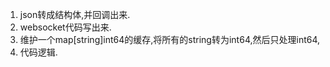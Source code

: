 1. json转成结构体,并回调出来.
2. websocket代码写出来.
3. 维护一个map[string]int64的缓存,将所有的string转为int64,然后只处理int64,
4. 代码逻辑.
